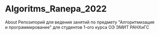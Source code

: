 # Algoritms_Ranepa_2022
About Репозиторий для ведения занятий по предмету "Алгоритмизация и программирование" для студентов 1-ого курса ОЭ ЭМИТ РАНХиГС
